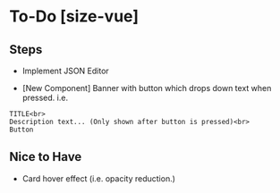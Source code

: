 # To-Do [size-vue]

## Steps

- Implement JSON Editor

- [New Component] Banner with button which drops down text when pressed.
i.e.

```
TITLE<br>
Description text... (Only shown after button is pressed)<br>
Button
```

## Nice to Have

- Card hover effect (i.e. opacity reduction.)
